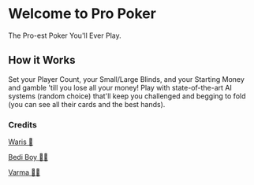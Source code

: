 # Welcome to Pro Poker

The Pro-est Poker You'll Ever Play. 

## How it Works

Set your Player Count, your Small/Large Blinds, and your Starting Money and gamble 'till you lose all your money!
Play with state-of-the-art AI systems (random choice) that'll keep you challenged and begging to fold (you can see all their cards and the best hands). 

### Credits

 [Waris 🕋](https://github.com/DarkRiderii)

 [Bedi Boy 👦🏻](https://github.com/Arjinoodles)

 [Varma 👦🏿](https://www.shauryav.com)

